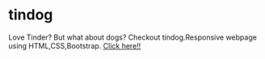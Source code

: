 # tindog
Love Tinder? But what about dogs? Checkout tindog.Responsive webpage using HTML,CSS,Bootstrap.
[Click here!!]( https://sunnyrana312.github.io/tindog/)
